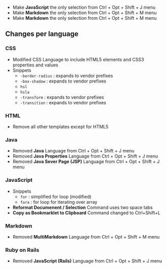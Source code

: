 
+ Make **JavaScript** the only selection from Ctrl + Opt + Shift + J menu
+ Make **Markdown** the only selection from Ctrl + Opt + Shift + M menu
+ Make **Markdown** the only selection from Ctrl + Opt + Shift + M menu

## Changes per language

### CSS

+ Modified CSS Language to include HTML5 elements and CSS3 properties and values
+ Snippets
  - `-border-radius` : expands to vendor prefixes
  - `-box-shadow` : expands to vendor prefixes
  - `hsl`
  - `hsla`
  - `-transform` : expands to vendor prefixes
  - `-transition` : expands to vendor prefixes

### HTML

+ Remove all other templates except for HTML5

### Java

+ Removed **Java** Language from Ctrl + Opt + Shift + J menu
+ Removed **Java Properties** Language from Ctrl + Opt + Shift + J menu
+ Removed **Java Sever Page (JSP)** Language from Ctrl + Opt + Shift + J menu

### JavaScript

+ Snippets
  - `for` : simplified for loop (modified)
  - `fora` : for loop for iterating over array
+ **Reformat Documenent / Selection** Command uses two space tabs
+ **Copy as Bookmarklet to Clipboard** Command changed to Ctrl+Shift+L

### Markdown

+ Removed **MultiMarkdown** Language from Ctrl + Opt + Shift + M menu

### Ruby on Rails

+ Removed **JavaScript (Rails)** Language from Ctrl + Opt + Shift + J menu
